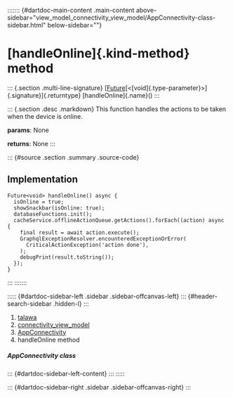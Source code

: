 ::::::: {#dartdoc-main-content .main-content above-sidebar="view_model_connectivity_view_model/AppConnectivity-class-sidebar.html" below-sidebar=""}
<div>

# [handleOnline]{.kind-method} method

</div>

::: {.section .multi-line-signature}
[[Future](https://api.flutter.dev/flutter/dart-core/Future-class.html)[\<[void]{.type-parameter}\>]{.signature}]{.returntype}
[handleOnline]{.name}()
:::

::: {.section .desc .markdown}
This function handles the actions to be taken when the device is online.

**params**: None

**returns**: None
:::

::: {#source .section .summary .source-code}
## Implementation

``` language-dart
Future<void> handleOnline() async {
  isOnline = true;
  showSnackbar(isOnline: true);
  databaseFunctions.init();
  cacheService.offlineActionQueue.getActions().forEach((action) async {
    final result = await action.execute();
    GraphqlExceptionResolver.encounteredExceptionOrError(
      CriticalActionException('action done'),
    );
    debugPrint(result.toString());
  });
}
```
:::
:::::::

::::: {#dartdoc-sidebar-left .sidebar .sidebar-offcanvas-left}
::: {#header-search-sidebar .hidden-l}
:::

1.  [talawa](../../index.html)
2.  [connectivity_view_model](../../view_model_connectivity_view_model/)
3.  [AppConnectivity](../../view_model_connectivity_view_model/AppConnectivity-class.html)
4.  handleOnline method

##### AppConnectivity class

::: {#dartdoc-sidebar-left-content}
:::
:::::

::: {#dartdoc-sidebar-right .sidebar .sidebar-offcanvas-right}
:::
